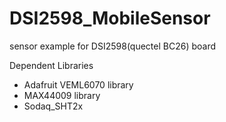 # DSI2598_MobileSensor
 
sensor example for DSI2598(quectel BC26) board

Dependent Libraries 
* Adafruit VEML6070 library
* MAX44009 library
* Sodaq_SHT2x

